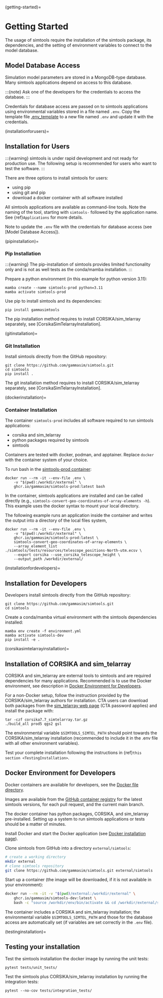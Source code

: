 (getting-started)=

# Getting Started

The usage of simtools require the installation of the simtools package, its dependencies,
and the setting of environment variables to connect to the model database.

## Model Database Access

Simulation model parameters are stored in a MongoDB-type database.
Many simtools applications depend on access to this database.

:::{note}
Ask one of the developers for the credentials to access the database.
:::

Credentials for database access are passed on to simtools applications using environmental variables stored
in a file named `.env`.
Copy the template file [.env_template](https://github.com/gammasim/simtools/blob/main/.env_template)
to a new file named `.env` and update it with the credentials.

(installationforusers)=

## Installation for Users

:::{warning}
simtools is under rapid development and not ready for production use.
The following setup is recommended for users who want to test the software.
:::

There are three options to install simtools for users:

- using pip
- using git and pip
- download a docker container with all software installed

All simtools applications are available as command-line tools.
Note the naming of the tool, starting with `simtools-` followed by the application name.
See {ref}`Applications` for more details.

Note to update the `.env` file with the credentials for database access (see [Model Database Access]).

(pipinstallation)=

### Pip Installation

:::{warning}
The pip-installation of simtools provides limited functionality only
and is not as well tests as the conda/mamba installation.
:::

Prepare a python environment (in this example for python version 3.11):

```console
mamba create --name simtools-prod python=3.11
mamba activate simtools-prod
```

Use pip to install simtools and its dependencies:

```console
pip install gammasimtools
```

The pip installation method requires to install CORSIKA/sim_telarray separately, see [CorsikaSimTelarrayInstallation].

(gitinstallation)=

### Git Installation

Install simtools directly from the GitHub repository:

```console
git clone https://github.com/gammasim/simtools.git
cd simtools
pip install .
```

The git installation method requires to install CORSIKA/sim_telarray separately, see [CorsikaSimTelarrayInstallation].

(dockerinstallation)=

### Container Installation

The container `simtools-prod` includes all software required to run simtools applications:

- corsika and sim_telarray
- python packages required by simtools
- simtools

Containers are tested with docker, podman, and apptainer. Replace `docker` with the container system of your choice.

To run bash in the [simtools-prod container](https://github.com/gammasim/simtools/pkgs/container/simtools-prod):

```console
docker run --rm -it --env-file .env \
    -v "$(pwd):/workdir/external" \
    ghcr.io/gammasim/simtools-prod:latest bash
```

In the container, simtools applications are installed and can be called directly (e.g., `simtools-convert-geo-coordinates-of-array-elements -h`).
This example uses the docker syntax to mount your local directory.

The following example runs an application inside the container and writes the output into a directory of the local files system,

```console
docker run --rm -it --env-file .env \
    -v "$(pwd):/workdir/external" \
    ghcr.io/gammasim/simtools-prod:latest \
    simtools-convert-geo-coordinates-of-array-elements \
    --array_element_list ./simtools/tests/resources/telescope_positions-North-utm.ecsv \
    --export corsika --use_corsika_telescope_height \
    --output_path /workdir/external/
```

(installationfordevelopers)=

## Installation for Developers

Developers install simtools directly from the GitHub repository:

```console
git clone https://github.com/gammasim/simtools.git
cd simtools
```

Create a conda/mamba virtual environment with the simtools dependencies installed:

```console
mamba env create -f environment.yml
mamba activate simtools-dev
pip install -e .
```

(corsikasimtelarrayinstallation)=

## Installation of CORSIKA and sim_telarray

CORSIKA and sim_telarray are external tools to simtools and are required dependencies for many applications.
Recommended is to use the Docker environment, see description in [Docker Environment for Developers](docker_files.md).

For a non-Docker setup, follow the instruction provided by the CORSIKA/sim_telarray authors for installation.
CTA users can download both packages from the [sim_telarray web page](https://www.mpi-hd.mpg.de/hfm/CTA/MC/Software/Testing/)
(CTA password applies) and install the package with:

```console
tar -czf corsika7.7_simtelarray.tar.gz
./build_all prod5 qgs2 gsl
```

The environmental variable `$SIMTOOLS_SIMTEL_PATH` should point towards the CORSIKA/sim_telarray installation
(recommended to include it in the .env file with all other environment variables).

Test your complete installation following the instructions in {ref}`this section <TestingInstallation>`.

## Docker Environment for Developers

Docker containers are available for developers, see the [Docker file directory](https://github.com/gammasim/simtools/tree/main/docker).

Images are available from the [GitHub container registry](https://github.com/gammasim/simtools/pkgs/container/simtools-dev) for the latest simtools versions, for each pull request, and the current main branch.

The docker container has python packages, CORSIKA, and sim_telarray pre-installed.
Setting up a system to run simtools applications or tests should be a matter of minutes.

Install Docker and start the Docker application (see
[Docker installation page](https://docs.docker.com/engine/install/)).

Clone simtools from GitHub into a directory `external/simtools`:

```bash
# create a working directory
mkdir external
# clone simtools repository
git clone https://github.com/gammasim/simtools.git external/simtools
```

Start up a container (the image will be downloaded, if it is not available in your environment):

```bash
docker run --rm -it -v "$(pwd)/external:/workdir/external" \
    ghcr.io/gammasim/simtools-dev:latest \
    bash -c "source /workdir/env/bin/activate && cd /workdir/external/simtools && pip install -e . && bash"
```

The container includes a CORSIKA and sim_telarray installation;
the environmental variable `$SIMTOOLS_SIMTEL_PATH` and those for the database access are automatically set
(if variables are set correctly in the `.env` file).

(testinginstallation)=

## Testing your installation

Test the simtools installation the docker image by running the unit tests:

```console
pytest tests/unit_tests/
```

Test the simtools plus CORSIKA/sim_telarray installation by running the integration tests:

```console
pytest --no-cov tests/integration_tests/
```

